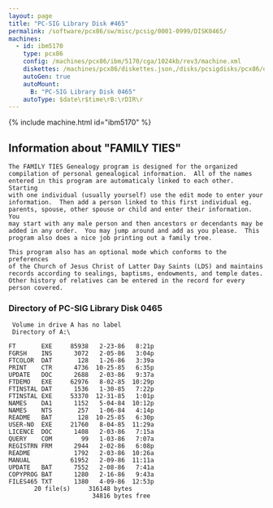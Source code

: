 ```yaml
---
layout: page
title: "PC-SIG Library Disk #465"
permalink: /software/pcx86/sw/misc/pcsig/0001-0999/DISK0465/
machines:
  - id: ibm5170
    type: pcx86
    config: /machines/pcx86/ibm/5170/cga/1024kb/rev3/machine.xml
    diskettes: /machines/pcx86/diskettes.json,/disks/pcsigdisks/pcx86/diskettes.json
    autoGen: true
    autoMount:
      B: "PC-SIG Library Disk 0465"
    autoType: $date\r$time\rB:\rDIR\r
---
```


{% include machine.html id="ibm5170" %}

## Information about "FAMILY TIES"

    The FAMILY TIES Genealogy program is designed for the organized
    compilation of personal genealogical information.  All of the names
    entered in this program are automaticaly linked to each other.  Starting
    with one individual (usually yourself) use the edit mode to enter your
    information.  Then add a person linked to this first individual eg.
    parents, spouse, other spouse or child and enter their information.  You
    may start with any male person and then ancestors or decendants may be
    added in any order.  You may jump around and add as you please.  This
    program also does a nice job printing out a family tree.
    
    This program also has an optional mode which conforms to the preferences
    of the Church of Jesus Christ of Latter Day Saints (LDS) and maintains
    records according to sealings, baptisms, endowments, and temple dates.
    Other history of relatives can be entered in the record for every
    person covered.

### Directory of PC-SIG Library Disk 0465

     Volume in drive A has no label
     Directory of A:\

    FT       EXE     85938   2-23-86   8:21p
    FGRSH    INS      3072   2-05-86   3:04p
    FTCOLOR  DAT       128   1-26-86   3:39a
    PRINT    CTR      4736  10-25-85   6:35p
    UPDATE   DOC      2688   2-03-86   9:37a
    FTDEMO   EXE     62976   8-02-85  10:29p
    FTINSTAL DAT      1536   1-30-85   7:22p
    FTINSTAL EXE     53370  12-31-85   1:01p
    NAMES    DA1      1152   5-04-84  10:12p
    NAMES    NTS       257   1-06-84   4:14p
    README   BAT       128  10-25-85   6:30p
    USER-NO  EXE     21760   8-04-85  11:29a
    LICENCE  DOC      1408   2-03-86   7:15a
    QUERY    COM        99   1-03-86   7:07a
    REGISTRN FRM      2944   2-02-86   6:08p
    README            1792   2-03-86  10:26a
    MANUAL           61952   2-09-86  11:11a
    UPDATE   BAT      7552   2-08-86   7:41a
    COPYPROG BAT      1280   2-16-86   9:43a
    FILES465 TXT      1380   4-09-86  12:53p
           20 file(s)     316148 bytes
                           34816 bytes free

